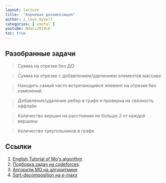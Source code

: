 ```yaml
---
layout: lecture
title:  "Корневая декомпозиция"
author: i_love_myself
categories: [ useful ]
youtube: Ndari2819cE
toc: true
---
```


## Разобранные задачи

> Сумма на отрезке без ДО

> Сумма на отрезке с добавлением/уделением элементов массива

> Находить самый часто встречающийся элемент на отрезке без изменений.

> Добавление/удаление ребер в графе и проверка на связность оффлайн

> Количество вершин на расстоянии не больше 2 от каждой вершины

> Количество треугольников в графе

## Ссылки

1. [English Tutorial of Mo's algorithm](https://codeforces.cc/blog/entry/83248)
1. [Подборка задач на codeforces](https://codeforces.com/blog/entry/23005)
1. [Алгоритм МО на алгоритмике](https://ru.algorithmica.org/cs/decomposition/mo/)
1. [Sqrt-decomposition на e-maxx](http://e-maxx.ru/algo/sqrt_decomposition)
